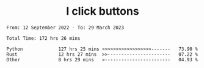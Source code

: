 <h1 align="center">
I click buttons
</h1>

<!--START_SECTION:waka-->

```text
From: 12 September 2022 - To: 29 March 2023

Total Time: 172 hrs 26 mins

Python             127 hrs 25 mins >>>>>>>>>>>>>>>>>>-------   73.90 %
Rust               12 hrs 27 mins  >>-----------------------   07.22 %
Other              8 hrs 29 mins   >------------------------   04.93 %
```

<!--END_SECTION:waka-->
